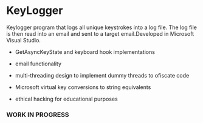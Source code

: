 # KeyLogger

Keylogger program that logs all unique keystrokes into a log file. The log file is then read into an email and sent to a target email.Developed in Microsoft Visual Studio.

- GetAsyncKeyState and keyboard hook implementations

- email functionality

- multi-threading design to implement dummy threads to ofiscate code

- Microsoft virtual key conversions to string equivalents

- ethical hacking for educational purposes

### WORK IN PROGRESS
